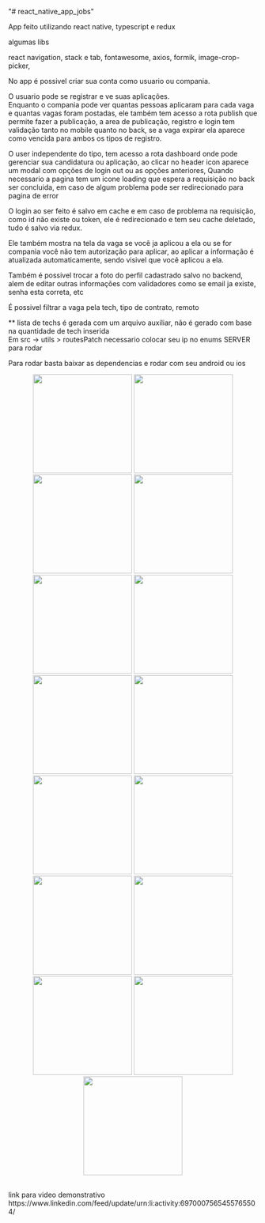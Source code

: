  "# react_native_app_jobs" 

App feito utilizando react native, typescript e redux</br>

algumas libs

react navigation, stack e tab, fontawesome, axios, formik, image-crop-picker,

No app é possivel criar sua conta como usuario ou compania.

O usuario pode se registrar e ve suas aplicações.</br>
Enquanto o compania pode ver quantas pessoas aplicaram para cada vaga e quantas vagas foram postadas, ele também tem acesso a rota publish que permite fazer a publicação, a area de publicação, registro e login tem validação tanto no mobile quanto no back, se a vaga expirar ela aparece como vencida para ambos os tipos de registro.</br>

O user independente do tipo, tem acesso a rota dashboard onde pode gerenciar sua candidatura ou aplicação, ao clicar no header icon aparece um modal com opções de login out ou as opções anteriores, Quando necessario a pagina tem um icone loading que espera a requisição no back ser concluida, em caso de algum problema pode ser redirecionado para pagina de error

O login ao ser feito é salvo em cache e em caso de problema na requisição, como id não existe ou token, ele é redirecionado e tem seu cache deletado, tudo é salvo via redux.

Ele também mostra na tela da vaga se você ja aplicou a ela ou se for compania você não tem autorização para aplicar, ao aplicar a informação é atualizada automaticamente, sendo visivel que você aplicou a ela.

Também é possivel trocar a foto do perfil cadastrado salvo no backend, alem de editar outras informações com validadores como se email ja existe, senha esta correta, etc </br>

É possivel filtrar a vaga pela tech, tipo de contrato, remoto

** lista de techs é gerada com um arquivo auxiliar, não é gerado com base na quantidade de tech inserida</br>
Em src -> utils > routesPatch necessario colocar seu ip no enums SERVER para rodar<br/>

Para rodar basta baixar as dependencias e rodar com seu android ou ios</br>

<p align="center" width="700">
<img src="home.png"  width="200"/> 
<img src="lista.png"  width="200"/>
<img src="tela_registro.png" width="200"> 
<img src="tela_login.png"  width="200"/> 
<img src="mudar_foto2.png"  width="200"/> 
<img src="mudar_foto.png"  width="200"/>  
<img src="lista.png"  width="200"/> 
<img src="filtrar_tech.png"  width="200"/> 
<img src="list_tech.png"  width="200"/> 
<img src="detalhe_vaga.png"  width="200"/> 
<img src="detalhe_vaga2.png"  width="200"/>  
<img src="dashardo_matching.png"  width="200"/>  
<img src="candidaturas.png"  width="200"/>  
<img src="aplicou_vaga.png"  width="200"/>  
<img src="vagas_postadas.png"  width="200"/>
</p>

 </br>
 link para video demonstrativo</br>
 https://www.linkedin.com/feed/update/urn:li:activity:6970007565455765504/


 
 


